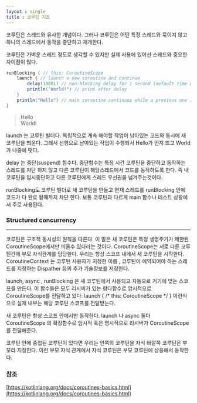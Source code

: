 ```yaml
---
layout : single
title : 코루틴 기초
---
```


코루틴은 스레드와 유사한 개념이다. 그러나 코루틴은 어떤 특정 스레드와 묶이지 않고 
하나의 스레드에서 동작을 중단하고 재개한다. 

코루틴은 가벼운 스레드 정도로 생각할 수 있지만 실제 사용에 있어선 
스레드와 중요한 차이점이 많다.

```java
runBlocking { // this: CoroutineScope
    launch { // launch a new coroutine and continue
        delay(1000L) // non-blocking delay for 1 second (default time unit is ms)
        println("World!") // print after delay
    }
    println("Hello") // main coroutine continues while a previous one is delayed
}
```
> Hello  
World!

launch 는 코루틴 빌더다. 독립적으로 계속 해야할 작업이 남아있는 코드와 동시에 새 코루틴을 띄운다. 
그래서 선행으로 남아있는 작업이 수행되서 Hello가 먼저 뜨고 World가 나중에 떳다.

delay 는 중단(suspend) 함수다. 중단함수는 특정 시간 코루틴을 중단하고 동작하는 스레드를 차단 하지
않고 다른 코루틴이 해당스레드에서 코드를 동작하도록 한다. 즉 내 코루틴을 임시중단하고 다른 코루틴에게
스레드 우선권을 넘겨주는것이다.

runBlocking도 코루틴 빌더로 새 코루틴을 만들고 현재 스레드를 runBlocking 안에 코드가 다 완료 될때까지
차단 한다. 보통 코루틴과 다르게 main 함수나 테스트 상황에서 주로 사용된다. 

### Structured concurrency
---
코루틴은 구조적 동시성의 원칙을 따른다. 이 말은 새 코루틴은 특정 생명주기가 제한된 CoroutineScope에서만 띄울수 있다라는 것이다.  CoroutineScope는 서로 다른 코루틴간에 부모 자식관계를 담당한다. 우리는 항상
스코프 내에서 새 코루틴을 시작한다. CoroutineContext 는 코루틴 사용자가 지정한 이름 , 코루틴이 예약되어야 하는 스레드를 지정하는 Dispather 등의 추가 기술정보를 저장한다.

launch, async , runBlocking 은 새 코루틴에서 사용되고 자동으로 거기에 맞는 스코프를 만든다.
이 함수들은 모두 리시버가 있는 람다함수로 암시적으로 CoroutineScope를 전달하고 있다.
launch { /* this: CoroutineScope */ } 이런식으로 실제 내부는 해당 코루틴 스코프를 전달받는다.

새 코루틴은 항상 스코프 안에서만 동작한다. launch 나 async 둘다 CoroutineScope 의 확장함수로 
암시적 혹은 명시적으로 리시버가 CoroutineScope를 전달해준다. 

코루틴 안에 중첩된 코루틴이 있다면 우리는 안쪽의 코루틴을 자식 바깥쪽 코루틴은 부모라 지정한다.
이런 부모 자식 관계에서 자식 코루틴은 부모 코루틴에 상응해서 동작한다.


### 참조

[https://kotlinlang.org/docs/coroutines-basics.html](https://kotlinlang.org/docs/coroutines-basics.html)